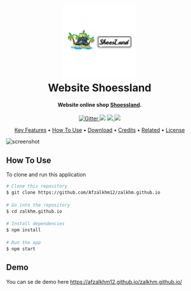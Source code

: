 
<h1 align="center">
  <br>
  <a href="http://www.amitmerchant.com/electron-markdownify"><img src="https://github.com/Afzalkhm12/zalkhm.github.io/blob/master/assets/images/Shoessland1.png" alt="Shoessland" width="200"></a>
  <br>
  Website Shoessland
  <br>
</h1>

<h4 align="center">Website online shop <a href="http://electron.atom.io" target="_blank">Shoessland</a>.</h4>

<p align="center">
  <a href="https://badge.fury.io/js/electron-markdownify">
    <img src="https://badge.fury.io/js/electron-markdownify.svg"
         alt="Gitter">
  </a>
  <a href="https://gitter.im/amitmerchant1990/electron-markdownify"><img src="https://badges.gitter.im/amitmerchant1990/electron-markdownify.svg"></a>
  <a href="https://saythanks.io/to/bullredeyes@gmail.com">
      <img src="https://img.shields.io/badge/SayThanks.io-%E2%98%BC-1EAEDB.svg">
  </a>
  <a href="https://www.paypal.me/AmitMerchant">
    <img src="https://img.shields.io/badge/$-donate-ff69b4.svg?maxAge=2592000&amp;style=flat">
  </a>
</p>

<p align="center">
  <a href="#key-features">Key Features</a> •
  <a href="#how-to-use">How To Use</a> •
  <a href="#download">Download</a> •
  <a href="#credits">Credits</a> •
  <a href="#related">Related</a> •
  <a href="#license">License</a>
</p>

![screenshot](https://raw.githubusercontent.com/amitmerchant1990/electron-markdownify/master/app/img/markdownify.gif)


## How To Use

To clone and run this application

```bash
# Clone this repository
$ git clone https://github.com/Afzalkhm12/zalkhm.github.io

# Go into the repository
$ cd zalkhm.github.io

# Install dependencies
$ npm install

# Run the app
$ npm start
```



## Demo

You can se de demo here https://afzalkhm12.github.io/zalkhm.github.io/


